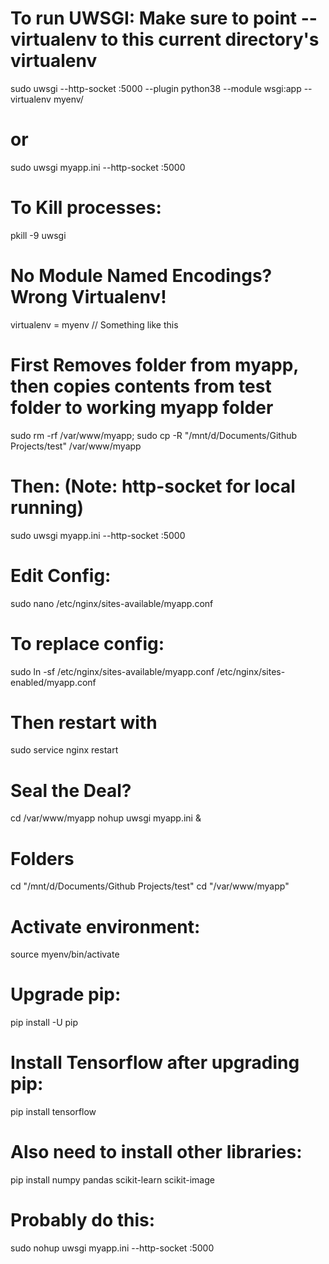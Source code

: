 # To run UWSGI: Make sure to point --virtualenv to this current directory's virtualenv
sudo uwsgi --http-socket :5000 --plugin python38 --module wsgi:app  --virtualenv myenv/ 
# or
sudo uwsgi myapp.ini --http-socket :5000

# To Kill processes:
pkill -9 uwsgi

# No Module Named Encodings? Wrong Virtualenv!
virtualenv = myenv // Something like this

# First Removes folder from myapp, then copies contents from test folder to working myapp folder
sudo rm -rf /var/www/myapp; sudo cp -R "/mnt/d/Documents/Github Projects/test" /var/www/myapp 

# Then: (Note: http-socket for local running)
sudo uwsgi myapp.ini --http-socket :5000

# Edit Config:
sudo nano /etc/nginx/sites-available/myapp.conf
# To replace config:
sudo ln -sf /etc/nginx/sites-available/myapp.conf /etc/nginx/sites-enabled/myapp.conf
# Then restart with
sudo service nginx restart

# Seal the Deal?
cd /var/www/myapp
nohup uwsgi myapp.ini &

# Folders
cd "/mnt/d/Documents/Github Projects/test"
cd "/var/www/myapp"

# Activate environment:
source myenv/bin/activate

# Upgrade pip:
pip install -U pip

# Install Tensorflow after upgrading pip:
pip install tensorflow

# Also need to install other libraries:
pip install numpy pandas scikit-learn scikit-image

# Probably do this:
sudo nohup uwsgi myapp.ini --http-socket :5000